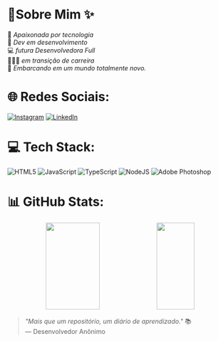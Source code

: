 
<!-- cabeçalhos -->

# 💫Sobre Mim ✨

💌 _Apaixonada por tecnologia_ <br>
💬 _Dev em desenvolvimento_<br>
💻 _futura Desenvolvedora Full_<br>
👩🏻‍💻 _em transição de carreira_<br>
🍜 _Embarcando em um mundo totalmente novo._<br>

# 🌐 Redes Sociais:<br>
[![Instagram](https://img.shields.io/badge/Instagram-%23E4405F.svg?logo=Instagram&logoColor=white)](https://www.instagram.com/samisantos.eu?igsh=MTh2eHo4Mm1va3A2aQ== ) [![LinkedIn](https://img.shields.io/badge/LinkedIn-%230077B5.svg?logo=linkedin&logoColor=white)](https://www.linkedin.com/in/samira-santos-92364911a/) <br>

# 💻 Tech Stack:<br>

![HTML5](https://img.shields.io/badge/html5-%23E34F26.svg?style=for-the-badge&logo=html5&logoColor=white) ![JavaScript](https://img.shields.io/badge/javascript-%23323330.svg?style=for-the-badge&logo=javascript&logoColor=%23F7DF1E) ![TypeScript](https://img.shields.io/badge/typescript-%23007ACC.svg?style=for-the-badge&logo=typescript&logoColor=white) ![NodeJS](https://img.shields.io/badge/node.js-6DA55F?style=for-the-badge&logo=node.js&logoColor=white) ![Adobe Photoshop](https://img.shields.io/badge/adobephotoshop-%2331A8FF.svg?style=for-the-badge&logo=adobephotoshop&logoColor=white)

# 📊 GitHub Stats:

<div align='center'>

<div align="center">  
  
  <img width="49%" height="195px" src="https://github-readme-stats.vercel.app/api?username=samirasfonseca&show_icons=true&count_private=true&title_color=80F7D4&icon_color=9d00ff&text_color=c9d1d9&bg_color=0d1117&border_color=fff0" /> 
  
  <img width="41%" height="195px" src="https://github-readme-stats.vercel.app/api/top-langs/?username=samirasfonseca&layout=compact&title_color=80F7D4&text_color=fff&bg_color=0d1117&border_color=fff0" />
  
</div>

</div>


> _"Mais que um repositório, um diário de aprendizado."_ 📚  
> — Desenvolvedor Anônimo


<!--
**samirasfonseca/samirasfonseca** is a ✨ _special_ ✨ repository because its `README.md` (this file) appears on your GitHub profile.

Here are some ideas to get you started:

- 🔭 I’m currently working on ...
- 🌱 I’m currently learning ...
- 👯 I’m looking to collaborate on ...
- 🤔 I’m looking for help with ...
- 💬 Ask me about ...
- 📫 How to reach me: ...
- 😄 Pronouns: ...
- ⚡ Fun fact: ...
-->
